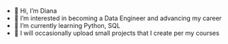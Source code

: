 - 👋 Hi, I’m Diana
- 👀 I’m interested in becoming a Data Engineer and advancing my career
- 🌱 I’m currently learning Python, SQL
- 💞️ I will occasionally upload small projects that I create per my courses

<!---
dblan044/dblan044 is a ✨ special ✨ repository because its `README.md` (this file) appears on your GitHub profile.
You can click the Preview link to take a look at your changes.
--->
